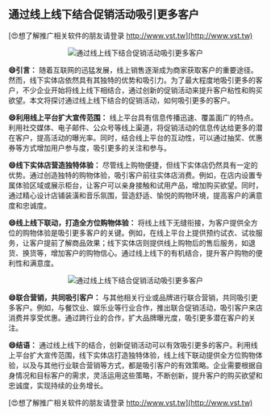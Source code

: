 ## **通过线上线下结合促销活动吸引更多客户**

[😍想了解推广相关软件的朋友请登录 http://www.vst.tw](http://www.vst.tw)

 <center><img src="https://vst.tw/MP4/tuiguang/png/1.png" alt="通过线上线下结合促销活动吸引更多客户"></center>

**😄引言：**
随着互联网的迅猛发展，线上销售逐渐成为商家获取客户的重要途径。然而，线下实体店依然具有其独特的优势和吸引力。为了最大程度地吸引更多的客户，不少企业开始将线上线下相结合，通过创新的促销活动来提升客户粘性和购买欲望。本文将探讨通过线上线下结合的促销活动，如何吸引更多的客户。

**😄利用线上平台扩大宣传范围：**
线上平台具有信息传播迅速、覆盖面广的特点。利用社交媒体、电子邮件、公众号等线上渠道，将促销活动的信息传达给更多的潜在客户，提高活动的曝光率。同时，结合线上平台的互动性，可以通过抽奖、优惠券等方式增加用户参与度，吸引更多的关注和参与。

**😄线下实体店营造独特体验：**
尽管线上购物便捷，但线下实体店仍然具有一定的优势。通过创造独特的购物体验，吸引客户前往实体店消费。例如，在店内设置专属体验区域或展示柜台，让客户可以亲身接触和试用产品，增加购买欲望。同时，通过精心设计店铺装潢和音乐氛围，营造舒适、愉悦的购物环境，提高客户的满意度和忠诚度。

**😄线上线下联动，打造全方位购物体验：**
将线上线下无缝衔接，为客户提供全方位的购物体验是吸引更多客户的关键。例如，在线上平台上提供预约试衣、试妆服务，让客户提前了解商品效果；线下实体店则提供线上购物后的售后服务，如退货、换货等，增加客户的购物信心。通过线上线下的有机结合，提升客户购物的便利性和满意度。

 <center><img src="https://vst.tw/MP4/tuiguang/png/2.png" alt="通过线上线下结合促销活动吸引更多客户"></center>

**😄联合营销，共同吸引客户：**
与其他相关行业或品牌进行联合营销，共同吸引更多客户。例如，与餐饮业、娱乐业等行业合作，推出联合促销活动，吸引客户来店消费并享受优惠。通过跨行业的合作，扩大品牌曝光度，吸引更多潜在客户的关注。

**😄结语：**
通过线上线下的结合，创新促销活动可以有效吸引更多的客户。利用线上平台扩大宣传范围，线下实体店打造独特体验，线上线下联动提供全方位购物体验，以及与其他行业联合营销等方式，都是吸引客户的有效策略。企业需要根据自身情况和目标客户的需求，灵活运用这些策略，不断创新，提升客户的购买欲望和忠诚度，实现持续的业务增长。

[😍想了解推广相关软件的朋友请登录 http://www.vst.tw](http://www.vst.tw)



